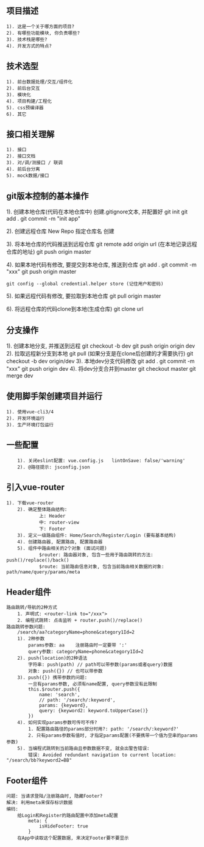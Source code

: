## 项目描述
    1). 这是一个关于哪方面的项目?
    2). 有哪些功能模块, 你负责哪些?
    3). 技术栈是哪些?
    4). 开发方式的特点?

## 技术选型
    1). 前台数据处理/交互/组件化
    2). 前后台交互
    3). 模块化
    4). 项目构建/工程化
    5). css预编译器
    6). 其它

## 接口相关理解
    1). 接口
    2). 接口文档
    3). 对/调/测接口 / 联调
    4). 前后台分离
    5). mock数据/接口

## git版本控制的基本操作
1). 创建本地仓库(代码在本地仓库中)
    创建.gitignore文本, 并配置好
    git init
    git add .
    git commit -m "init app"

2). 创建远程仓库
    New Repo
    指定仓库名
    创建		

3). 将本地仓库的代码推送到远程仓库
    git remote add origin url (在本地记录远程仓库的地址)
    git push origin master

4). 如果本地代码有修改, 要提交到本地仓库, 推送到仓库
    git add .
    git commit -m "xxx"
    git push origin master

    git config --global credential.helper store (记住用户和密码)

5). 如果远程代码有修改, 要拉取到本地仓库
    git pull origin master

6). 将远程仓库的代码clone到本地(生成仓库)
    git clone url

## 分支操作
1). 创建本地分支, 并推送到远程
    git checkout -b dev
    git push origin origin dev
2). 拉取远程新分支到本地
    git pull  (如果分支是在clone后创建的才需要执行)
    git checkout -b dev origin/dev
3). 本地dev分支代码修改
    git add .
    git commit -m "xxx"
    git push origin dev
4). 将dev分支合并到master
    git checkout master
    git merge dev
	
## 使用脚手架创建项目并运行
    1). 使用vue-cli3/4
    2). 开发环境运行
    3). 生产环境打包运行

## 一些配置
		1). 关闭eslint配置: vue.config.js   lintOnSave: false/'warning'
		2). @路径提示: jsconfig.json

## 引入vue-router
    1). 下载vue-router
		2). 确定整体路由结构:
				上: Header
				中: router-view
				下: Footer
		3). 定义一级路由组件: Home/Search/Register/Login (要有基本结构)
		4). 创建路由器, 配置路由, 配置路由器
		5). 组件中路由相关的2个对象 (面试问题)
				$router: 路由器对象, 包含一些用于路由跳转的方法: push()/replace()/back()
				$route: 当前路由信息对象, 包含当前路由相关数据的对象: path/name/query/params/meta
## Header组件
    路由跳转/导航的2种方式
        1. 声明式: <router-link to="/xxx"> 
        2. 编程式跳转: 点击监听 + router.push()/replace()
    路由跳转参数问题:
        /search/aa?categoryName=phone&category1Id=2
        1). 2种参数
            params参数: aa    注册路由时一定要带 ':'
            query参数: categoryName=phone&category1Id=2
        2). push(location)的2种语法
            字符串: push(path) // path可以带参数(params或者query)数据
            对象: push({}) // 也可以带参数
        3). push({}) 携带参数的问题:
            一旦有params参数, 必须有name配置, query参数没有此限制
            this.$router.push({
                name: 'search', 
                // path: '/search/:keyword',
                params: {keyword},
                query: {keyword2: keyword.toUpperCase()}
            })
        4). 如何实现params参数可传可不传?
            1. 配置路由路径的params部分时用?: path: '/search/:keyword?'
            2. 只有params参数有值时, 才指定params配置(不要携带一个值为空串的params参数)
        5). 当编程式跳转到当前路由且参数数据不变, 就会出警告错误:
            错误: Avoided redundant navigation to current location: "/search/bb?keyword2=BB"


## Footer组件
    问题: 当请求登陆/注册路由时, 隐藏Footer?
    解决: 利用meta来保存标识数据
    编码:
        给Login和Register的路由配置中添加meta配置
            meta: {
                isHideFooter: true
            }
        在App中读取这个配置数据, 来决定Footer要不要显示
